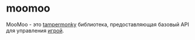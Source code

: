 # moomoo
MooMoo - это [tampermonky](http://tampermonkey.net/) библиотека, предоставляющая базовый API для управления [игрой](http://moomoo.io/).
